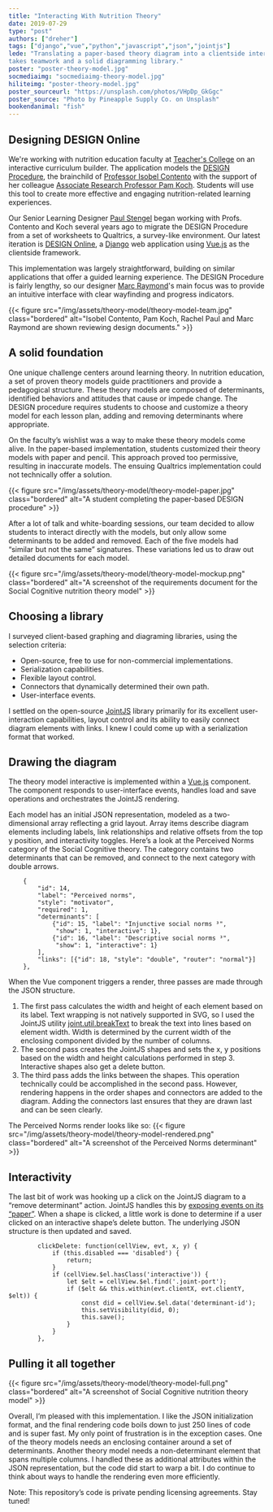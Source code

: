 ```yaml
---
title: "Interacting With Nutrition Theory"
date: 2019-07-29
type: "post"
authors: ["dreher"]
tags: ["django","vue","python","javascript","json","jointjs"]
lede: "Translating a paper-based theory diagram into a clientside interactive
takes teamwork and a solid diagramming library."
poster: "poster-theory-model.jpg"
socmediaimg: "socmediaimg-theory-model.jpg"
hiliteimg: "poster-theory-model.jpg"
poster_sourceurl: "https://unsplash.com/photos/VHpDp_GkGgc"
poster_source: "Photo by Pineapple Supply Co. on Unsplash"
bookendanimal: "fish"
---
```


## Designing DESIGN Online
We're working with nutrition education faculty at
[Teacher's College](https://www.tc.columbia.edu/health-and-behavior-studies/nutrition/)
on an interactive curriculum builder. The application models the
[DESIGN Procedure](https://www.amazon.com/Nutrition-Education-Linking-Research-Practice/dp/1284078000),
the brainchild of [Professor Isobel Contento](https://www.tc.columbia.edu/faculty/irc6/) with the support of her colleague
[Associate Research Professor Pam Koch](https://www.tc.columbia.edu/faculty/pak14/). Students will use this tool to create
more effective and engaging nutrition-related learning experiences.

Our Senior Learning Designer [Paul Stengel](https://ctl.columbia.edu/about/team/stengel/)
began working with Profs. Contento and Koch several 
years ago to migrate the DESIGN Procedure from a set of worksheets
to Qualtrics, a survey-like environment. Our latest iteration is
[DESIGN Online](https://designonline.ctl.columbia.edu),
a [Django](https://www.djangoproject.com/) web application using
[Vue.js](https://vuejs.org/) as the clientside framework.

This implementation was largely straightforward, building on similar applications that offer a
guided learning experience. The DESIGN Procedure is fairly lengthy, so our designer
[Marc Raymond](https://ctl.columbia.edu/about/team/raymond/)'s main
focus was to provide an intuitive interface with clear wayfinding and progress indicators.

{{< figure
    src="/img/assets/theory-model/theory-model-team.jpg"
    class="bordered"
    alt="Isobel Contento, Pam Koch, Rachel Paul and Marc Raymond are shown reviewing design documents." >}}

## A solid foundation
One unique challenge centers around learning theory. In nutrition education, a
set of proven theory models guide practitioners and provide a pedagogical
structure. These theory models are composed of determinants, identified
behaviors and attitudes that cause or impede change. The DESIGN procedure
requires students to choose and customize a theory model for each lesson plan,
adding and removing determinants where appropriate.

On the faculty’s wishlist was a way to make these theory models come alive. In
the paper-based implementation, students customized their theory models with
paper and pencil. This approach proved too permissive, resulting in inaccurate
models. The ensuing Qualtrics implementation could not technically offer a solution.

{{< figure
    src="/img/assets/theory-model/theory-model-paper.jpg"
    class="bordered"
    alt="A student completing the paper-based DESIGN procedure" >}}

After a lot of talk and white-boarding sessions, our team decided to allow
students to interact directly with the models, but only allow some determinants
to be added and removed. Each of the five models had “similar but not the same”
signatures. These variations led us to draw out detailed documents for each model.

{{< figure
    src="/img/assets/theory-model/theory-model-mockup.png"
    class="bordered"
    alt="A screenshot of the requirements document for the Social Cognitive nutrition theory model" >}}

## Choosing a library
I surveyed client-based graphing and diagraming libraries, using the selection criteria:

* Open-source, free to use for non-commercial implementations.
* Serialization capabilities.
* Flexible layout control.
* Connectors that dynamically determined their own path.
* User-interface events.

I settled on the open-source [JointJS](https://www.jointjs.com/opensource)
library primarily for its excellent user-interaction capabilities, layout
control and its ability to easily connect diagram elements with links. I knew I
could come up with a serialization format that worked.

## Drawing the diagram
The theory model interactive is implemented within a [Vue.js](https://vuejs.org/)
component. The component responds to user-interface events, handles load and
save operations and orchestrates the JointJS rendering.

Each model has an initial JSON representation, modeled as a two-dimensional
array reflecting a grid layout. Array items describe diagram elements
including labels, link relationships and relative offsets from the top y position,
and interactivity toggles. Here’s a look at the Perceived Norms category of
the Social Cognitive theory. The category contains two determinants that can be
removed, and connect to the next category with double arrows.

        {
            "id": 14,
            "label": "Perceived norms",
            "style": "motivator",
            "required": 1,
            "determinants": [
                {"id": 15, "label": "Injunctive social norms ³",
                 "show": 1, "interactive": 1},
                {"id": 16, "label": "Descriptive social norms ³",
                 "show": 1, "interactive": 1}
            ],
            "links": [{"id": 18, "style": "double", "router": "normal"}]
        },


When the Vue component triggers a render, three passes are made through the
JSON structure.

1. The first pass calculates the width and height of each element based on its
label. Text wrapping is not natively supported in SVG, so I used the JointJS utility
[joint.util.breakText](https://resources.jointjs.com/docs/jointjs/v3.0/joint.html#util.breakText)
to break the text into lines based on element width. Width is determined by the
current width of the enclosing component divided by the number of columns.
2. The second pass creates the JointJS shapes and sets the x, y positions based
on the width and height calculations performed in step 3. Interactive shapes
also get a delete button.
3. The third pass adds the links between the shapes. This operation technically
could be accomplished in the second pass. However, rendering happens in the
order shapes and connectors are added to the diagram. Adding the connectors
last ensures that they are drawn last and can be seen clearly.

The Perceived Norms render looks like so:
{{< figure
    src="/img/assets/theory-model/theory-model-rendered.png"
    class="bordered"
    alt="A screenshot of the Perceived Norms determinant" >}}

## Interactivity

The last bit of work was hooking up a click on the JointJS diagram to a
“remove determinant” action. JointJS handles this by
[exposing events on its “paper”](https://resources.jointjs.com/docs/jointjs/v3.0/joint.html#dia.Paper.events).
When a shape is clicked, a little work is done to determine if a user clicked
on an interactive shape’s delete button. The underlying JSON structure is then
updated and saved.

            clickDelete: function(cellView, evt, x, y) {
                if (this.disabled === 'disabled') {
                    return;
                }
                if (cellView.$el.hasClass('interactive')) {
                    let $elt = cellView.$el.find('.joint-port');
                    if ($elt && this.within(evt.clientX, evt.clientY, $elt)) {
                        const did = cellView.$el.data('determinant-id');
                        this.setVisibility(did, 0);
                        this.save();
                    }
                }
            },

## Pulling it all together
{{< figure
    src="/img/assets/theory-model/theory-model-full.png"
    class="bordered"
    alt="A screenshot of Social Cognitive nutrition theory model" >}}

Overall, I’m pleased with this implementation. I like the JSON initialization
format, and the final rendering code boils down to just 250 lines of code and
is super fast. My only point of frustration is in the exception cases. One of
the theory models needs an enclosing container around a set of determinants.
Another theory model needs a non-determinant element that spans multiple
columns. I handled these as additional attributes within the JSON
representation, but the code did start to warp a bit. I do continue to think
about ways to handle the rendering even more efficiently.

Note: This repository’s code is private pending licensing agreements. Stay tuned!
